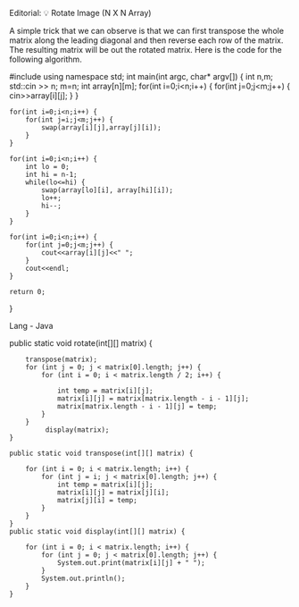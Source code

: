 Editorial: 💡 Rotate Image (N X N Array)

A simple trick that we can observe is that we can first transpose the whole matrix along the leading diagonal and then reverse each row of the matrix. The resulting matrix will be out the rotated matrix. Here is the code for the following algorithm.


#include <iostream>
using namespace std;
int main(int argc, char* argv[])
{
    int n,m;
    std::cin >> n;
    m=n;
    int array[n][m];
    for(int i=0;i<n;i++) {
        for(int j=0;j<m;j++) {
            cin>>array[i][j];
        }
    }

    for(int i=0;i<n;i++) {
        for(int j=i;j<m;j++) {
            swap(array[i][j],array[j][i]);
        }
    }

    for(int i=0;i<n;i++) {
        int lo = 0;
        int hi = n-1;
        while(lo<=hi) {
            swap(array[lo][i], array[hi][i]);
            lo++;
            hi--;
        }
    }

    for(int i=0;i<n;i++) {
        for(int j=0;j<m;j++) {
            cout<<array[i][j]<<" ";
        }
        cout<<endl;
    }

    return 0;
}

Lang - Java

 public static void rotate(int[][] matrix) {

        transpose(matrix);
        for (int j = 0; j < matrix[0].length; j++) {
            for (int i = 0; i < matrix.length / 2; i++) {

                int temp = matrix[i][j];
                matrix[i][j] = matrix[matrix.length - i - 1][j];
                matrix[matrix.length - i - 1][j] = temp;
            }
        }
             display(matrix);
    }

    public static void transpose(int[][] matrix) {

        for (int i = 0; i < matrix.length; i++) {
            for (int j = i; j < matrix[0].length; j++) {
                int temp = matrix[i][j];
                matrix[i][j] = matrix[j][i];
                matrix[j][i] = temp;
            }
        }
    }
    public static void display(int[][] matrix) {

        for (int i = 0; i < matrix.length; i++) {
            for (int j = 0; j < matrix[0].length; j++) {
                System.out.print(matrix[i][j] + " ");
            }
            System.out.println();
        }
    }